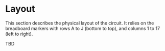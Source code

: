 # Layout

This section describes the physical layout of the circuit. It relies on the breadboard
markers with rows A to J (bottom to top), and columns 1 to 17 (left to right).

TBD